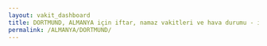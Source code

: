 ```yaml
---
layout: vakit_dashboard
title: DORTMUND, ALMANYA için iftar, namaz vakitleri ve hava durumu - ilçe/eyalet seç
permalink: /ALMANYA/DORTMUND/
---
```


<script type="text/javascript">
  var GLOBAL_COUNTRY = 'ALMANYA';
  var GLOBAL_CITY = 'DORTMUND';
  var GLOBAL_STATE = '';
  var lat = 72;
  var lon = 21;
</script>
